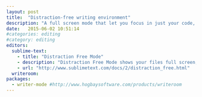 ```yaml
---
layout: post
title:  "Distraction-free writing environment"
description: "A full screen mode that let you focus in just your code, removing everything else from the screen."
date:   2015-06-02 10:51:14
#categories: editing
#category: editing
editors:
  sublime-text:
    - title: "Distraction Free Mode"
    - description: "Distraction Free Mode shows your files full screen, with nothing but text shown in the center of your monitor."
    - url: "http://www.sublimetext.com/docs/2/distraction_free.html"
  writeroom:
packages:
  - writer-mode #http://www.hogbaysoftware.com/products/writeroom
---
```

